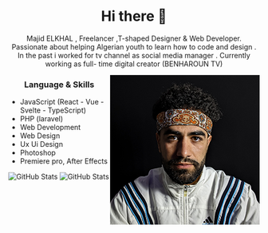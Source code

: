 <h1 align="center"> Hi there 👋 </h1>
<p align="center"> Majid ELKHAL , Freelancer ,T-shaped Designer & Web Developer. Passionate about helping Algerian youth to learn how to code and design .
In the past i worked for tv channel as social media manager .
Currently working as full- time digital creator (BENHAROUN TV) 
 </p>
<img align="right" src="Elkhal.jpg" height="300" width="300">
<h3 align="center"> Language & Skills </h3>

- JavaScript (React - Vue - Svelte - TypeScript)
- PHP (laravel)
- Web Development
- Web Design
- Ux Ui Design
- Photoshop
- Premiere pro, After Effects 

![GitHub Stats](https://github-readme-stats.vercel.app/api?username=EL-KHAL&theme=radical)
![GitHub Stats](https://github-readme-stats.vercel.app/api/top-langs/?username=EL-KHAL&layout=compact&langs_count=7&theme=tokyonight)


